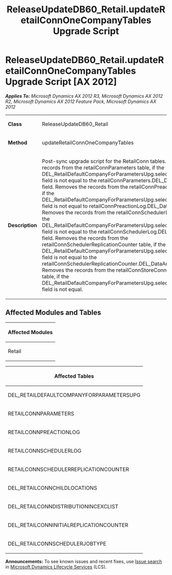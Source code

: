 ﻿---
title: ReleaseUpdateDB60_Retail.updateRetailConnOneCompanyTables Upgrade Script
TOCTitle: ReleaseUpdateDB60_Retail.updateRetailConnOneCompanyTables Upgrade Script
ms:assetid: 6aa597ab-e7ea-1bc3-8062-0e877c0ba855
ms:mtpsurl: https://msdn.microsoft.com/en-us/library/JJ685660(v=AX.60)
ms:contentKeyID: 49708862
ms.date: 05/18/2015
mtps_version: v=AX.60
---

# ReleaseUpdateDB60\_Retail.updateRetailConnOneCompanyTables Upgrade Script [AX 2012]


_**Applies To:** Microsoft Dynamics AX 2012 R3, Microsoft Dynamics AX 2012 R2, Microsoft Dynamics AX 2012 Feature Pack, Microsoft Dynamics AX 2012_

<table>
<colgroup>
<col style="width: 50%" />
<col style="width: 50%" />
</colgroup>
<tbody>
<tr class="odd">
<td><p><strong>Class</strong></p></td>
<td><p>ReleaseUpdateDB60_Retail</p></td>
</tr>
<tr class="even">
<td><p><strong>Method</strong></p></td>
<td><p>updateRetailConnOneCompanyTables</p></td>
</tr>
<tr class="odd">
<td><p><strong>Description</strong></p></td>
<td><p>Post-sync upgrade script for the RetailConn tables. Removes the records from the retailConnParameters table, if the DEL_RetailDefaultCompanyForParametersUpg.selectedDataAreaId field is not equal to the retailConnParameters.DEL_DataAreaId field. Removes the records from the retailConnPreactionLog table, if the DEL_RetailDefaultCompanyForParametersUpg.selectedDataAreaId field is not equal to retailConnPreactionLog.DEL_DataAreaId field. Removes the records from the retailConnSchedulerLog table, if the DEL_RetailDefaultCompanyForParametersUpg.selectedDataAreaId field is not equal to the retailConnSchedulerLog.DEL_DataAreaId field. Removes the records from the retailConnSchedulerReplicationCounter table, if the DEL_RetailDefaultCompanyForParametersUpg.selectedDataAreaId field is not equal to the retailConnSchedulerReplicationCounter.DEL_DataAreaId field. Removes the records from the retailConnStoreConnectProfile table, if the DEL_RetailDefaultCompanyForParametersUpg.selectedDataAreaId field is not equal.</p></td>
</tr>
</tbody>
</table>


## Affected Modules and Tables

<table>
<colgroup>
<col style="width: 100%" />
</colgroup>
<thead>
<tr class="header">
<th><p>Affected Modules</p></th>
</tr>
</thead>
<tbody>
<tr class="odd">
<td><p>Retail</p></td>
</tr>
</tbody>
</table>


<table>
<colgroup>
<col style="width: 100%" />
</colgroup>
<thead>
<tr class="header">
<th><p>Affected Tables</p></th>
</tr>
</thead>
<tbody>
<tr class="odd">
<td><p>DEL_RETAILDEFAULTCOMPANYFORPARAMETERSUPG</p></td>
</tr>
<tr class="even">
<td><p>RETAILCONNPARAMETERS</p></td>
</tr>
<tr class="odd">
<td><p>RETAILCONNPREACTIONLOG</p></td>
</tr>
<tr class="even">
<td><p>RETAILCONNSCHEDULERLOG</p></td>
</tr>
<tr class="odd">
<td><p>RETAILCONNSCHEDULERREPLICATIONCOUNTER</p></td>
</tr>
<tr class="even">
<td><p>DEL_RETAILCONNCHILDLOCATIONS</p></td>
</tr>
<tr class="odd">
<td><p>DEL_RETAILCONNDISTRIBUTIONINCEXCLIST</p></td>
</tr>
<tr class="even">
<td><p>DEL_RETAILCONNINITIALREPLICATIONCOUNTER</p></td>
</tr>
<tr class="odd">
<td><p>DEL_RETAILCONNSCHEDULERJOBTYPE</p></td>
</tr>
</tbody>
</table>

  
**Announcements:** To see known issues and recent fixes, use [Issue search](http://go.microsoft.com/fwlink/?linkid=389258) in [Microsoft Dynamics Lifecycle Services](http://go.microsoft.com/fwlink/?linkid=306505) (LCS).


